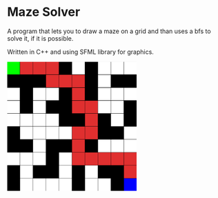 # Maze Solver

A program that lets you to draw a maze on a grid and than uses a bfs to solve it, if it is possible.

Written in C++ and using SFML library for graphics.

<img src="maze.png" width=300 />

